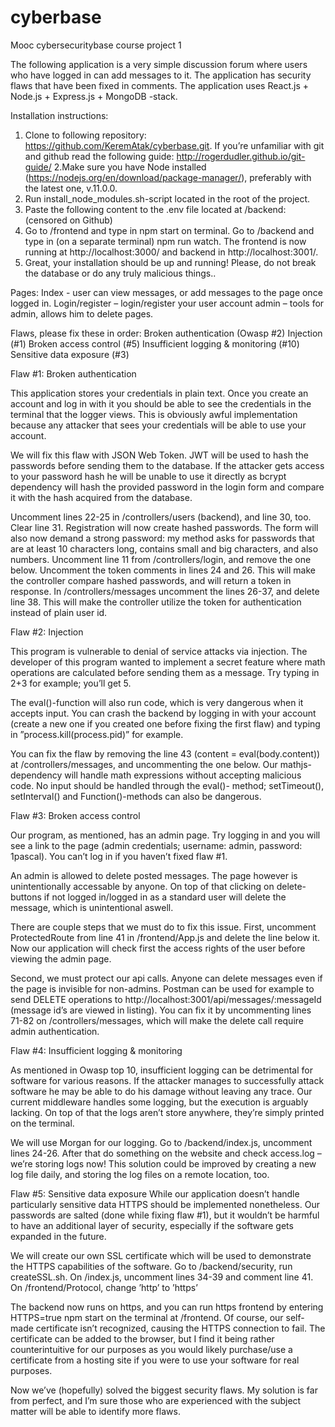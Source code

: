 # cyberbase

Mooc cybersecuritybase course project 1

The following application is a very simple discussion forum where users who have logged in can add messages to it. The application has security flaws that have been fixed in comments. The application uses React.js + Node.js + Express.js + MongoDB -stack.

Installation instructions:

1. Clone to following repository: https://github.com/KeremAtak/cyberbase.git. If you’re unfamiliar with git and github read the following guide: http://rogerdudler.github.io/git-guide/
2.Make sure you have Node installed (https://nodejs.org/en/download/package-manager/), preferably with the latest one, v.11.0.0.
3. Run install_node_modules.sh-script located in the root of the project.
4. Paste the following content to the .env file located at /backend: (censored on Github)
5. Go to /frontend and type in npm start on terminal. Go to /backend and type in (on a separate terminal) npm run watch. The frontend is now running at http://localhost:3000/ and backend in http://localhost:3001/.
6. Great, your installation should be up and running! Please, do not break the database or do any truly malicious things..

Pages:
Index - user can view messages, or add messages to the page once logged in.
Login/register – login/register your user account
admin – tools for admin, allows him to delete pages.

Flaws, please fix these in order: 
Broken authentication (Owasp #2)
Injection (#1)
Broken access control (#5)
Insufficient logging & monitoring (#10)
Sensitive data exposure (#3)

Flaw #1: Broken authentication

This application stores your credentials in plain text. Once you create an account and log in with it you should be able to see the credentials in the terminal that the logger views. This is obviously awful implementation because any attacker that sees your credentials will be able to use your account.

We will fix this flaw with JSON Web Token. JWT will be used to hash the passwords before sending them to the database. If the attacker gets access to your password hash he will be unable to use it directly as bcrypt dependency will hash the provided password in the login form and compare it with the hash acquired from the database.

Uncomment lines 22-25  in /controllers/users (backend), and line 30, too. Clear line 31. Registration will now create hashed passwords. The form will also now demand a strong password: my method asks for passwords that are at least 10 characters long, contains small and big characters, and also numbers. Uncomment line 11 from /controllers/login, and remove the one below. Uncomment the token comments in lines 24 and 26. This will make the controller compare hashed passwords, and will return a token in response. In /controllers/messages uncomment the lines 26-37, and delete line 38. This will make the controller utilize the token for authentication instead of plain user id. 

Flaw #2: Injection

This program is vulnerable to denial of service attacks via injection. The developer of this program wanted to implement a secret feature where math operations are calculated before sending them as a message. Try typing in 2+3 for example; you’ll get 5.

The eval()-function will also run code, which is very dangerous when it accepts input. You can crash the backend by logging in with your account (create a new one if you created one before fixing the first flaw) and typing in ”process.kill(process.pid)” for example.

You can fix the flaw by removing the line 43 (content = eval(body.content)) at /controllers/messages, and uncommenting the one below. Our mathjs-dependency will handle math expressions without accepting malicious code. No input should be handled through the eval()- method; setTimeout(), setInterval() and Function()-methods can also be dangerous.

Flaw #3: Broken access control

Our program, as mentioned, has an admin page. Try logging in and you will see a link to the page  (admin credentials; username: admin, password: 1pascal). You can’t log in if you haven’t fixed flaw #1.

An admin is allowed to delete posted messages. The page however is unintentionally accessable by anyone. On top of that clicking on delete-buttons if not logged in/logged in as a standard user will delete the message, which is unintentional aswell.

There are couple steps that we must do to fix this issue. First, uncomment ProtectedRoute from line 41 in /frontend/App.js  and delete the line below it. Now our application will check first the access rights of the user before viewing the admin page. 

Second, we must protect our api calls. Anyone can delete messages even if the page is invisible for non-admins. Postman can be used for example to send DELETE operations to http://localhost:3001/api/messages/:messageId (message id’s are viewed in listing). You can fix it by uncommenting lines 71-82 on /controllers/messages, which will make the delete call require admin authentication.

Flaw #4: Insufficient logging & monitoring

As mentioned in Owasp top 10, insufficient logging can be detrimental for software for various reasons. If the attacker manages to successfully attack software he may be able to do his damage without leaving any trace. Our current middleware handles some logging, but the execution is arguably lacking. On top of that the logs aren’t store anywhere, they’re simply printed on the terminal. 

We will use Morgan for our logging. Go to /backend/index.js, uncomment lines 24-26. After that do something on the website and check access.log – we’re storing logs now! This solution could be improved by creating a new log file daily, and storing the log files on a remote location, too.

Flaw #5: Sensitive data exposure
While our application doesn’t handle particularly sensitive data HTTPS should be implemented nonetheless. Our passwords are salted (done while fixing flaw #1), but it wouldn’t be harmful to have an additional layer of security, especially if the software gets expanded in the future.

We will create our own SSL certificate which will be used to demonstrate the HTTPS capabilities of the software. Go to /backend/security, run createSSL.sh. On /index.js, uncomment lines 34-39 and comment line 41. On /frontend/Protocol, change ’http’ to ’https’

The backend now runs on https, and you can run https frontend by entering HTTPS=true npm start on the terminal at /frontend. Of course, our self-made certificate isn’t recognized, causing the HTTPS connection to fail. The certificate can be added to the browser, but I find it being rather counterintuitive for our purposes as you would likely purchase/use a certificate from a hosting site if you were to use your software for real purposes.

Now we’ve (hopefully) solved the biggest security flaws. My solution is far from perfect, and I’m sure those who are experienced with the subject matter will be able to identify more flaws.
